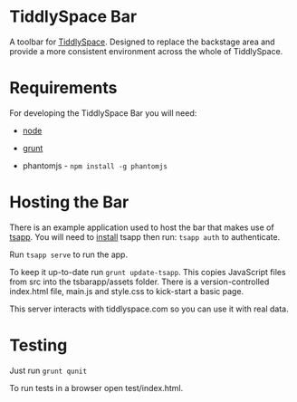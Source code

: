 TiddlySpace Bar
===============

A toolbar for [TiddlySpace](http://tiddlyspace.com).
Designed to replace the backstage area and provide a more consistent environment across the whole of TiddlySpace.

Requirements
============

For developing the TiddlySpace Bar you will need:

* [node](nodejs.org)

* [grunt](http://gruntjs.com/)

* phantomjs  - `npm install -g phantomjs`

Hosting the Bar
===============

There is an example application used to host the bar that makes use of [tsapp](https://github.com/cdent/tsapp).
You will need to [install](https://github.com/cdent/tsapp#install) tsapp then run: `tsapp auth` to authenticate.

Run `tsapp serve` to run the app.

To keep it up-to-date run `grunt update-tsapp`.  This copies JavaScript files from src into the tsbarapp/assets folder.
There is a version-controlled index.html file, main.js and style.css to kick-start a basic page.

This server interacts with tiddlyspace.com so you can use it with real data.

Testing
=======

Just run `grunt qunit`

To run tests in a browser open test/index.html.